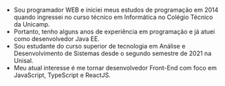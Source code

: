 - Sou programador WEB e iniciei meus estudos de programação em 2014 quando ingressei no curso técnico em Informática no Colégio Técnico da Unicamp. 
- Portanto, tenho alguns anos de experiência em programação e já atuei como desenvolvedor Java EE. 
- Sou estudante do curso superior de tecnologia em Análise e Desenvolvimento de Sistemas desde o segundo semestre de 2021 na Unisal.
- Meu atual interesse é me tornar desenvolvedor Front-End com foco em JavaScript, TypeScript e ReactJS. 



<!--
**matheus-fernandes/matheus-fernandes** is a ✨ _special_ ✨ repository because its `README.md` (this file) appears on your GitHub profile.

Here are some ideas to get you started:

- 🔭 I’m currently working on ...
- 🌱 I’m currently learning ...
- 👯 I’m looking to collaborate on ...
- 🤔 I’m looking for help with ...
- 💬 Ask me about ...
- 📫 How to reach me: ...
- 😄 Pronouns: ...
- ⚡ Fun fact: ...
-->
